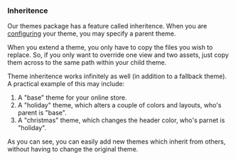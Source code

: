### Inheritence

Our themes package has a feature called inheritence. When you are [configuring](/themes-2/configuration) your theme, you may specify a parent theme.

When you extend a theme, you only have to copy the files you wish to replace. So, if you only want to override one view and two assets, just copy them across to the same path within your child theme.

Theme inheritence works infinitely as well (in addition to a fallback theme). A practical example of this may include:

1. A "base" theme for your online store.
2. A "holiday" theme, which alters a couple of colors and layouts, who's parent is "base".
3. A "christmas" theme, which changes the header color, who's parnet is "holiday".

As you can see, you can easily add new themes which inherit from others, without having to change the original theme.